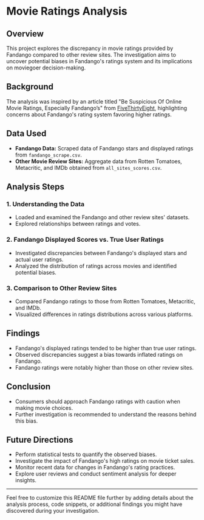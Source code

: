# Movie Ratings Analysis

## Overview
This project explores the discrepancy in movie ratings provided by Fandango compared to other review sites. The investigation aims to uncover potential biases in Fandango's ratings system and its implications on moviegoer decision-making.

## Background
The analysis was inspired by an article titled "Be Suspicious Of Online Movie Ratings, Especially Fandango’s" from [FiveThirtyEight](https://fivethirtyeight.com/features/fandango-movies-ratings/), highlighting concerns about Fandango's rating system favoring higher ratings.

## Data Used
- **Fandango Data:** Scraped data of Fandango stars and displayed ratings from `fandango_scrape.csv`.
- **Other Movie Review Sites:** Aggregate data from Rotten Tomatoes, Metacritic, and IMDb obtained from `all_sites_scores.csv`.

## Analysis Steps
### 1. Understanding the Data
- Loaded and examined the Fandango and other review sites' datasets.
- Explored relationships between ratings and votes.

### 2. Fandango Displayed Scores vs. True User Ratings
- Investigated discrepancies between Fandango's displayed stars and actual user ratings.
- Analyzed the distribution of ratings across movies and identified potential biases.

### 3. Comparison to Other Review Sites
- Compared Fandango ratings to those from Rotten Tomatoes, Metacritic, and IMDb.
- Visualized differences in ratings distributions across various platforms.

## Findings
- Fandango's displayed ratings tended to be higher than true user ratings.
- Observed discrepancies suggest a bias towards inflated ratings on Fandango.
- Fandango ratings were notably higher than those on other review sites.

## Conclusion
- Consumers should approach Fandango ratings with caution when making movie choices.
- Further investigation is recommended to understand the reasons behind this bias.

## Future Directions
- Perform statistical tests to quantify the observed biases.
- Investigate the impact of Fandango's high ratings on movie ticket sales.
- Monitor recent data for changes in Fandango's rating practices.
- Explore user reviews and conduct sentiment analysis for deeper insights.

---

Feel free to customize this README file further by adding details about the analysis process, code snippets, or additional findings you might have discovered during your investigation.
